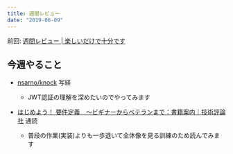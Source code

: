 ```yaml
---
title: 週間レビュー
date: "2019-06-09"
---
```


前回: [週間レビュー | 楽しいだけで十分です](https://yinm.info/20190602/)

## 今週やること
- [nsarno/knock](https://github.com/nsarno/knock) 写経
  - JWT認証の理解を深めたいのでやってみます

- [はじめよう！ 要件定義　～ビギナーからベテランまで：書籍案内｜技術評論社](https://gihyo.jp/book/2015/978-4-7741-7228-6) 通読
  - 普段の作業(実装)よりも一歩退いて全体像を見る訓練のため読んでみます
